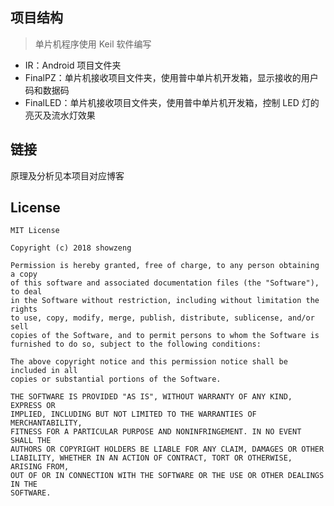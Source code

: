 
## 项目结构

> 单片机程序使用 Keil 软件编写

- IR：Android 项目文件夹
- FinalPZ：单片机接收项目文件夹，使用普中单片机开发箱，显示接收的用户码和数据码
- FinalLED：单片机接收项目文件夹，使用普中单片机开发箱，控制 LED 灯的亮灭及流水灯效果

## 链接

原理及分析见本项目对应博客

## License
```
MIT License

Copyright (c) 2018 showzeng

Permission is hereby granted, free of charge, to any person obtaining a copy
of this software and associated documentation files (the "Software"), to deal
in the Software without restriction, including without limitation the rights
to use, copy, modify, merge, publish, distribute, sublicense, and/or sell
copies of the Software, and to permit persons to whom the Software is
furnished to do so, subject to the following conditions:

The above copyright notice and this permission notice shall be included in all
copies or substantial portions of the Software.

THE SOFTWARE IS PROVIDED "AS IS", WITHOUT WARRANTY OF ANY KIND, EXPRESS OR
IMPLIED, INCLUDING BUT NOT LIMITED TO THE WARRANTIES OF MERCHANTABILITY,
FITNESS FOR A PARTICULAR PURPOSE AND NONINFRINGEMENT. IN NO EVENT SHALL THE
AUTHORS OR COPYRIGHT HOLDERS BE LIABLE FOR ANY CLAIM, DAMAGES OR OTHER
LIABILITY, WHETHER IN AN ACTION OF CONTRACT, TORT OR OTHERWISE, ARISING FROM,
OUT OF OR IN CONNECTION WITH THE SOFTWARE OR THE USE OR OTHER DEALINGS IN THE
SOFTWARE.
```
